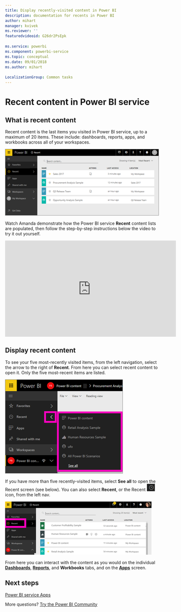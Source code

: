 ```yaml
---
title: Display recently-visited content in Power BI
description: documentation for recents in Power BI
author: mihart
manager: kvivek
ms.reviewer: ''
featuredvideoid: G26dr2PsEpk

ms.service: powerbi
ms.component: powerbi-service
ms.topic: conceptual
ms.date: 09/01/2018
ms.author: mihart

LocalizationGroup: Common tasks
---
```

# **Recent** content in Power BI service


## What is recent content
Recent content is the last items you visited in Power BI service, up to a maximum of 20 items.  These include: dashboards, reports, apps, and workbooks across all of your workspaces.

![Recent content window](media/service-recent/power-bi-recent-screen.png)

Watch Amanda demonstrate how the Power BI service **Recent** content lists are populated, then follow the step-by-step instructions below the video to try it out yourself.

<iframe width="560" height="315" src="https://www.youtube.com/embed/G26dr2PsEpk" frameborder="0" allowfullscreen></iframe>

## Display recent content
To see your five most-recently visited items, from the left navigation, select the arrow to the right of **Recent**.  From here you can select recent content to open it. Only the five most-recent items are listed.

![Recent content flyout](media/service-recent/power-bi-recent-flyout-new.png)

If you have more than five recently-visited items, select **See all** to open the Recent screen (see below). You can also select **Recent**, or the Recent ![Recent icon](media/service-recent/power-bi-recent-icon.png)  icon, from the left nav.

![display all recent content](media/service-recent/power-bi-recent-list.png)

From here you can interact with the content as you would on the individual [**Dashboards**](service-dashboards.md), [**Reports**](service-reports.md), and **Workbooks** tabs, and on the [**Apps**](service-install-use-apps.md) screen.

## Next steps
[Power BI service Apps](service-install-use-apps.md)

More questions? [Try the Power BI Community](http://community.powerbi.com/)

